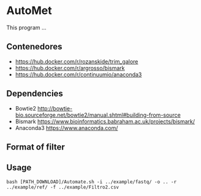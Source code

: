 # AutoMet
This program ...

## Contenedores
* https://hub.docker.com/r/rozanskide/trim_galore
* https://hub.docker.com/r/argrosso/bismark
* https://hub.docker.com/r/continuumio/anaconda3

## Dependencies
* Bowtie2 http://bowtie-bio.sourceforge.net/bowtie2/manual.shtml#building-from-source
* Bismark https://www.bioinformatics.babraham.ac.uk/projects/bismark/
* Anaconda3 https://www.anaconda.com/

## Format of filter


## Usage
```
bash [PATH_DOWNLOAD]/Automate.sh -i ../example/fastq/ -o .. -r ../example/ref/ -f ../example/Filtro2.csv
```
